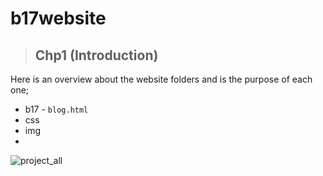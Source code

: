 # b17website
> ## Chp1 (Introduction)
 Here is an overview about the website folders and is the purpose of each one;
   - b17
    - `blog.html`
   - css
   - img
   - 
  ![project_all](https://user-images.githubusercontent.com/100317841/170894084-433713e6-cbbd-4645-8a34-1899772f0ad7.png)
